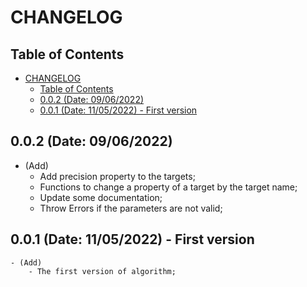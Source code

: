 <!-- Ref: https://medium.com/@fastencoding/o-que-%C3%A9-um-changelog-5e20973324cd -->

# CHANGELOG

## Table of Contents

- [CHANGELOG](#changelog)
	- [Table of Contents](#table-of-contents)
	- [0.0.2 (Date: 09/06/2022)](#002-date-09062022)
	- [0.0.1 (Date: 11/05/2022) - First version](#001-date-11052022---first-version)


## 0.0.2 (Date: 09/06/2022)
- (Add)
  - Add precision property to the targets;
  - Functions to change a property of a target by the target name;
  - Update some documentation;
  - Throw Errors if the parameters are not valid;

## 0.0.1 (Date: 11/05/2022) - First version
	- (Add)
		- The first version of algorithm;

